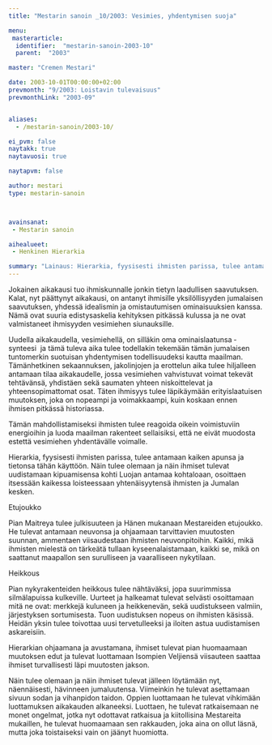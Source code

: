 ```yaml
---
title: "Mestarin sanoin _10/2003: Vesimies, yhdentymisen suoja"

menu:
 masterarticle:
  identifier:  "mestarin-sanoin-2003-10"
  parent:  "2003"

master: "Cremen Mestari"

date: 2003-10-01T00:00:00+02:00
prevmonth: "9/2003: Loistavin tulevaisuus"
prevmonthLink: "2003-09"


aliases:
  - /mestarin-sanoin/2003-10/

ei_pvm: false
naytakk: true
naytavuosi: true

naytapvm: false

author: mestari
type: mestarin-sanoin



avainsanat:
 - Mestarin sanoin

aihealueet:
 - Henkinen Hierarkia

summary: "Lainaus: Hierarkia, fyysisesti ihmisten parissa, tulee antamaan kaiken apunsa ja tietonsa tähän käyttöön. Näin tulee olemaan ja näin ihmiset tulevat uudistamaan kipuamisensa kohti Luojan antamaa kohtaloaan, osoittaen itsessään kaikessa loisteessaan yhtenäisyytensä ihmisten ja Jumalan kesken."
---
```

<p>Jokainen aikakausi tuo ihmiskunnalle jonkin tietyn laadullisen saavutuksen. Kalat, nyt päättynyt aikakausi, on antanyt ihmisille yksilöllisyyden jumalaisen saavutuksen, yhdessä idealismin ja omistautumisen ominaisuuksien kanssa. Nämä ovat suuria edistysaskelia kehityksen pitkässä kulussa ja ne ovat valmistaneet ihmisyyden vesimiehen siunauksille.</p>
<p>Uudella aikakaudella, vesimiehellä, on silläkin oma ominaislaatunsa ­ synteesi ­ ja tämä tuleva aika tulee todellakin tekemään tämän jumalaisen tuntomerkin suotuisan yhdentymisen todellisuudeksi kautta maailman. Tämänhetkinen sekaannuksen, jakolinjojen ja erottelun aika tulee hiljalleen antamaan tilaa aikakaudelle, jossa vesimiehen vahvistuvat voimat tekevät tehtävänsä, yhdistäen sekä saumaten yhteen niskoittelevat ja yhteensopimattomat osat. Täten ihmisyys tulee läpikäymään erityislaatuisen muutoksen, joka on nopeampi ja voimakkaampi, kuin koskaan ennen ihmisen pitkässä historiassa.</p>
<p>Tämän mahdollistamiseksi ihmisten tulee reagoida oikein voimistuviin energioihin ja luoda maailman rakenteet sellaisiksi, että ne eivät muodosta estettä vesimiehen yhdentävälle voimalle.</p>
<p>Hierarkia, fyysisesti ihmisten parissa, tulee antamaan kaiken apunsa ja tietonsa tähän käyttöön. Näin tulee olemaan ja näin ihmiset tulevat uudistamaan kipuamisensa kohti Luojan antamaa kohtaloaan, osoittaen itsessään kaikessa loisteessaan yhtenäisyytensä ihmisten ja Jumalan kesken.</p>
<p>Etujoukko</p>
<p>Pian Maitreya tulee julkisuuteen ja Hänen mukanaan Mestareiden etujoukko. He tulevat antamaan neuvonsa ja ohjaamaan tarvittavien muutosten suunnan, ammentaen viisaudestaan ihmisten neuvonpitoihin. Kaikki, mikä ihmisten mielestä on tärkeätä tullaan kyseenalaistamaan, kaikki se, mikä on saattanut maapallon sen surulliseen ja vaaralliseen nykytilaan.</p>
<p>Heikkous</p>
<p>Pian nykyrakenteiden heikkous tulee nähtäväksi, jopa suurimmissa silmälapuissa kulkeville. Uurteet ja halkeamat tulevat selvästi osoittamaan mitä ne ovat: merkkejä kuluneen ja heikkenevän, sekä uudistukseen valmiin, järjestyksen sortumisesta. Tuon uudistuksen nopeus on ihmisten käsissä. Heidän yksin tulee toivottaa uusi tervetulleeksi ja iloiten astua uudistamisen askareisiin.</p>
<p>Hierarkian ohjaamana ja avustamana, ihmiset tulevat pian huomaamaan muutoksen edut ja tulevat luottamaan Isompien Veljiensä viisauteen saattaa ihmiset turvallisesti läpi muutosten jakson.</p>
<p>Näin tulee olemaan ja näin ihmiset tulevat jälleen löytämään nyt, näennäisesti, hävinneen jumaluutensa. Viimeinkin he tulevat asettamaan sivuun sodan ja vihanpidon taidon. Oppien luottamaan he tulevat vihkimään luottamuksen aikakauden alkaneeksi. Luottaen, he tulevat ratkaisemaan ne monet ongelmat, jotka nyt odottavat ratkaisua ja kiitollisina Mestareita mukaillen, he tulevat huomaamaan sen rakkauden, joka aina on ollut läsnä, mutta joka toistaiseksi vain on jäänyt huomiotta.</p>